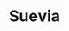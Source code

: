 ---
title: "Suevia"
url: /ciudad-autonoma-de-buenos-aires/suevia-jeronimo-salguero/
shop: panadería
---